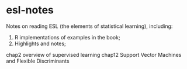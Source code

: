 esl-notes
=========

Notes on reading ESL (the elements of statistical learning), including:
1. R implementations of examples in the book;
2. Highlights and notes;

chap2 overview of supervised learning
chap12 Support Vector Machines and Flexible Discriminants
